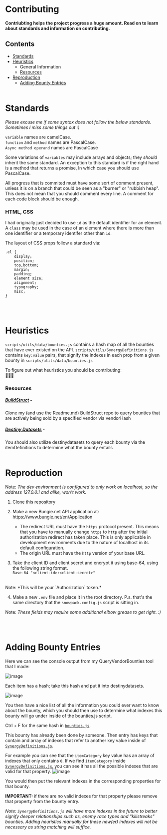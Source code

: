 # Contributing
**Contriubting helps the project progress a huge amount. Read on to learn about standards and information on contributing.**

## Contents
* [Standards](https://github.com/brendanprice2003/D2-Synergy/blob/main/CONTRIBUTING.md#standards)
* [Heuristics](https://github.com/brendanprice2003/D2-Synergy/blob/main/CONTRIBUTING.md#heuristics)
    - General Information
    - [Resources](https://github.com/brendanprice2003/D2-Synergy/blob/main/CONTRIBUTING.md#resources)
* [Reproduction](https://github.com/brendanprice2003/D2-Synergy/blob/main/CONTRIBUTING.md#reproduction)
    - [Adding Bounty Entries](https://github.com/brendanprice2003/D2-Synergy/blob/main/CONTRIBUTING.md#example)
<br><br>
# Standards

*Please excuse me if some syntax does not follow the below standards. Sometimes I miss some things out :)*

`variable` names are camelCase.<br>
`function` and `method` names are PascalCase.<br>
`Async method operand` names are PascalCase

Some variations of `variables` may include arrays and objects; they *should* inherit the same standard. An exception to this standard is if the right hand is a method that returns a promise, In which case you should use PascalCase.

All progress that is commited must have some sort of comment present, unless it is on a branch that could be seen as a "burner" or "rubbish heap".
This does not mean that you should comment every line. A comment for each code block should be enough.

### HTML, CSS

I had originally just decided to use `id` as the default identifier for an element. A `class` may be used in the case of an element where there is more than one identifier or a temporary identifer other than `id`.

The layout of CSS props follow a standard via:

```
.el {
    display;
    position;
    top,bottom;
    margin;
    padding;
    element size;
    alignment;
    typography;
    misc;
}
```
<br><br>
# Heuristics

`scripts/utils/data/bounties.js` contains a hash map of all the bounties that have ever existed on the API.
`scripts/utils/SynergyDefinitions.js` contains `key:value` pairs, that signify the indexes in each prop from a given bounty in `scripts/utils/data/bounties.js`

To figure out what heuristics you should be contributing:
<br>:construction::construction::construction:

### Resources

##### [BuildStruct](https://github.com/brendanprice2003/QueryVendorBounties) -
Clone my (and use the Readme.md) BuildStruct repo to query bounties that are actively being sold by a specified vendor via vendorHash

##### [Destiny Datasets](https://data.destinysets.com/) -
You should also utilize destinydatasets to query each bounty via the itemDefinitions to determine what the bounty entails
<br><br>
# Reproduction

Note: *The dev environment is configured to only work on localhost, so the address 127.0.0.1 and alike, won't work.*

1. Clone this repository

2. Make a new Bungie.net API application at: https://www.bungie.net/en/Application
    - The redirect URL must have the `https` protocol present. This means that you have to manually change `https` to `http` after the initial authorization redirect has taken place. This is only applicable in development environments due to the nature of localhost in its default configuration.
    - The origin URL must have the `http` version of your base URL.

3. Take the client ID and client secret and encrypt it using base-64, using the following string format. <br>
`Base-64 "<client-id>:<client-secret>"`
<br>
Note: *This will be your `Authorization` token.*

4. Make a new `.env` file and place it in the root directory. P.s. that's the same directory that the `snowpack.config.js` script is sitting in.

Note: *These fields may require some additional elbow grease to get right. :)*


<br><br>
# Adding Bounty Entries

Here we can see the console output from my QueryVendorBounties tool that I made:

![image](https://user-images.githubusercontent.com/56489848/186026026-0953508e-5e2d-49d1-baf3-e61a0a9da7dd.png)

Each item has a hash; take this hash and put it into destinydatasets.

![image](https://user-images.githubusercontent.com/56489848/186026001-faa410f5-e61b-45fb-b0ef-0915ca25ea26.png)

You then have a nice list of all the information you could ever want to know about the bounty, which you should then use to determine what indexes this bounty will go under inside of the bounties.js script.

Ctrl + F for the same hash in [`bounties.js`](https://github.com/brendanprice2003/D2-Synergy/blob/main/src/scripts/utils/data/bounties.js).

This bounty has already been done by someone. Then entry has keys that contain and array of indexes that refer to another key value inside of [`SynergyDefinitions.js`](https://github.com/brendanprice2003/D2-Synergy/blob/main/src/scripts/utils/SynergyDefinitions.js).

For example you can see that the `itemCategory` key value has an array of indexes that only contains `0`. If we find `itemCategory` inside [`SynergyDefinitions.js`](https://github.com/brendanprice2003/D2-Synergy/blob/main/src/scripts/utils/SynergyDefinitions.js), you can see it has all the possible indexes that are valid for that property. 
![image](https://user-images.githubusercontent.com/56489848/187028214-acf601ee-0b9a-4db3-94da-4da89cdde1ae.png)

You would then put the relevant indexes in the corresponding properties for that bounty.

**IMPORTANT:** if there are no valid indexes for that property please remove that property from the bounty entry. 

*Note: `SynergyDefinitions.js` will have more indexes in the future to better signify deeper relationships such as, enemy race types and "killstreaks" bounties. Adding heuristics manually for these new(er) indexes will not be necessary as string matching will suffice.*
